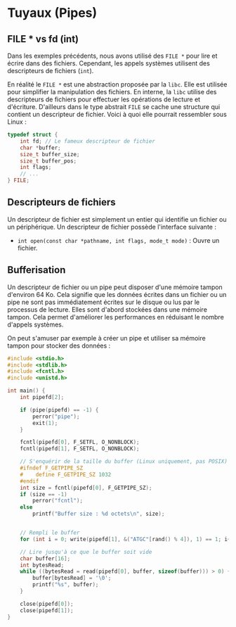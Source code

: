 # Tuyaux (Pipes)

## FILE * vs fd (int)

Dans les exemples précédents, nous avons utilisé des `FILE *` pour lire et écrire dans des fichiers. Cependant, les appels systèmes utilisent des descripteurs de fichiers (`int`).

En réalité le `FILE *` est une abstraction proposée par la `libc`. Elle est utilisée pour simplifier la manipulation des fichiers. En interne, la `libc` utilise des descripteurs de fichiers pour effectuer les opérations de lecture et d'écriture. D'ailleurs dans le type abstrait `FILE` se cache une structure qui contient un descripteur de fichier. Voici à quoi elle pourrait ressembler sous Linux :

```c
typedef struct {
    int fd; // Le fameux descripteur de fichier
    char *buffer;
    size_t buffer_size;
    size_t buffer_pos;
    int flags;
    // ...
} FILE;
```

## Descripteurs de fichiers

Un descripteur de fichier est simplement un entier qui identifie un fichier ou un périphérique. Un descripteur de fichier possède l'interface suivante :

- `int open(const char *pathname, int flags, mode_t mode)` : Ouvre un fichier.

## Bufferisation

Un descripteur de fichier ou un pipe peut disposer d'une mémoire tampon d'environ 64 Ko. Cela signifie que les données écrites dans un fichier ou un pipe ne sont pas immédiatement écrites sur le disque ou lus par le processus de lecture. Elles sont d'abord stockées dans une mémoire tampon. Cela permet d'améliorer les performances en réduisant le nombre d'appels systèmes.

On peut s'amuser par exemple à créer un pipe et utiliser sa mémoire tampon pour stocker des données :

```c
#include <stdio.h>
#include <stdlib.h>
#include <fcntl.h>
#include <unistd.h>

int main() {
    int pipefd[2];

    if (pipe(pipefd) == -1) {
        perror("pipe");
        exit(1);
    }

    fcntl(pipefd[0], F_SETFL, O_NONBLOCK);
    fcntl(pipefd[1], F_SETFL, O_NONBLOCK);

    // S'enquérir de la taille du buffer (Linux uniquement, pas POSIX)
    #ifndef F_GETPIPE_SZ
    #    define F_GETPIPE_SZ 1032
    #endif
    int size = fcntl(pipefd[0], F_GETPIPE_SZ);
    if (size == -1)
        perror("fcntl");
    else
        printf("Buffer size : %d octets\n", size);


    // Rempli le buffer
    for (int i = 0; write(pipefd[1], &("ATGC"[rand() % 4]), 1) == 1; i++);

    // Lire jusqu'à ce que le buffer soit vide
    char buffer[16];
    int bytesRead;
    while ((bytesRead = read(pipefd[0], buffer, sizeof(buffer))) > 0) {
        buffer[bytesRead] = '\0';
        printf("%s", buffer);
    }

    close(pipefd[0]);
    close(pipefd[1]);
}
```
